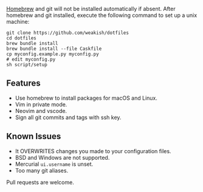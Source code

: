 [Homebrew] and git will not be installed automatically if absent.
After homebrew and git installed,
execute the following command to set up a unix machine:

    git clone https://github.com/weakish/dotfiles
    cd dotfiles
    brew bundle install
    brew bundle install --file Caskfile
    cp myconfig.example.py myconfig.py
    # edit myconfig.py
    sh script/setup

[Homebrew]: https://brew.sh/

## Features

- Use homebrew to install packages for macOS and Linux.
- Vim in private mode.
- Neovim and vscode.
- Sign all git commits and tags with ssh key.

## Known Issues

- It OVERWRITES changes you made to your configuration files.
- BSD and Windows are not supported.
- Mercurial `ui.username` is unset.
- Too many git aliases.

Pull requests are welcome.
